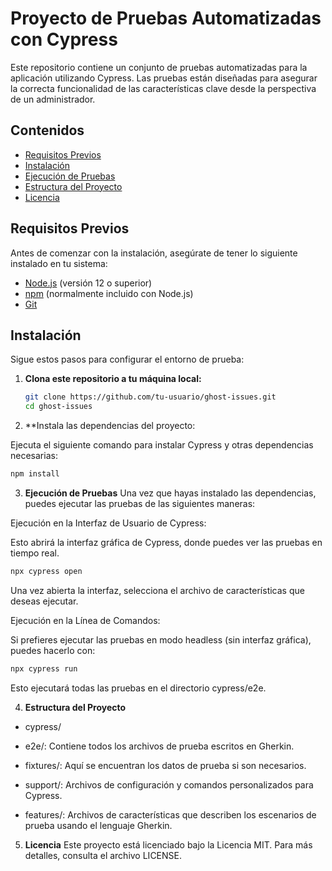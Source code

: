 # Proyecto de Pruebas Automatizadas con Cypress

Este repositorio contiene un conjunto de pruebas automatizadas para la aplicación utilizando Cypress. Las pruebas están diseñadas para asegurar la correcta funcionalidad de las características clave desde la perspectiva de un administrador.

## Contenidos

- [Requisitos Previos](#requisitos-previos)
- [Instalación](#instalación)
- [Ejecución de Pruebas](#ejecución-de-pruebas)
- [Estructura del Proyecto](#estructura-del-proyecto)
- [Licencia](#licencia)

## Requisitos Previos

Antes de comenzar con la instalación, asegúrate de tener lo siguiente instalado en tu sistema:

- [Node.js](https://nodejs.org/) (versión 12 o superior)
- [npm](https://www.npmjs.com/) (normalmente incluido con Node.js)
- [Git](https://git-scm.com/)

## Instalación

Sigue estos pasos para configurar el entorno de prueba:

1. **Clona este repositorio a tu máquina local:**

   ```bash
   git clone https://github.com/tu-usuario/ghost-issues.git
   cd ghost-issues
   ```

2. **Instala las dependencias del proyecto:

Ejecuta el siguiente comando para instalar Cypress y otras dependencias necesarias:

```bash
npm install
```


3. **Ejecución de Pruebas**
Una vez que hayas instalado las dependencias, puedes ejecutar las pruebas de las siguientes maneras:

Ejecución en la Interfaz de Usuario de Cypress:

Esto abrirá la interfaz gráfica de Cypress, donde puedes ver las pruebas en tiempo real.

```bash
npx cypress open
```

Una vez abierta la interfaz, selecciona el archivo de características que deseas ejecutar.

Ejecución en la Línea de Comandos:

Si prefieres ejecutar las pruebas en modo headless (sin interfaz gráfica), puedes hacerlo con:

```bash
npx cypress run
```

Esto ejecutará todas las pruebas en el directorio cypress/e2e.

4. **Estructura del Proyecto**
- cypress/

- e2e/: Contiene todos los archivos de prueba escritos en Gherkin.
- fixtures/: Aquí se encuentran los datos de prueba si son necesarios.
- support/: Archivos de configuración y comandos personalizados para Cypress.
- features/: Archivos de características que describen los escenarios de prueba usando el lenguaje Gherkin.

5. **Licencia**
Este proyecto está licenciado bajo la Licencia MIT. Para más detalles, consulta el archivo LICENSE.

